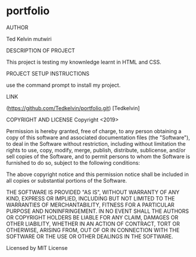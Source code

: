 # portfolio   

AUTHOR

Ted Kelvin mutwiri

DESCRIPTION OF PROJECT

This project is testing my knownledge learnt in HTML and CSS.

PROJECT SETUP INSTRUCTIONS

use the command prompt to install my project.

LINK

(https://github.com/Tedkelvin/portfolio.git) [Tedkelvin]

COPYRIGHT AND LICENSE
Copyright <2019> <Tedkelvin>

Permission is hereby granted, free of charge, to any person obtaining a copy of this software and associated documentation files (the "Software"), to deal in the Software without restriction, including without limitation the rights to use, copy, modify, merge, publish, distribute, sublicense, and/or sell copies of the Software, and to permit persons to whom the Software is furnished to do so, subject to the following conditions:

The above copyright notice and this permission notice shall be included in all copies or substantial portions of the Software.

THE SOFTWARE IS PROVIDED "AS IS", WITHOUT WARRANTY OF ANY KIND, EXPRESS OR IMPLIED, INCLUDING BUT NOT LIMITED TO THE WARRANTIES OF MERCHANTABILITY, FITNESS FOR A PARTICULAR PURPOSE AND NONINFRINGEMENT. IN NO EVENT SHALL THE AUTHORS OR COPYRIGHT HOLDERS BE LIABLE FOR ANY CLAIM, DAMAGES OR OTHER LIABILITY, WHETHER IN AN ACTION OF CONTRACT, TORT OR OTHERWISE, ARISING FROM, OUT OF OR IN CONNECTION WITH THE SOFTWARE OR THE USE OR OTHER DEALINGS IN THE SOFTWARE.

Licensed by  MIT License
